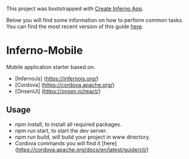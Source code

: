 This project was bootstrapped with [Create Inferno App](https://github.com/infernojs/create-inferno-app).

Below you will find some information on how to perform common tasks.<br>
You can find the most recent version of this guide [here](https://github.com/infernojs/create-inferno-app/blob/master/packages/inferno-scripts/template/README.md).

# Inferno-Mobile

Mobile application starter based on:
- [InfernoJs] (https://infernojs.org/)
- [Cordova] (https://cordova.apache.org/)
- [OnsenUi] (https://onsen.io/react/)

## Usage

- npm install, to install all required packages.
- npm run start, to start the dev server.
- npm run build, will build your project in www directory.
- Cordova commands you will find it [here] (https://cordova.apache.org/docs/en/latest/guide/cli/)
